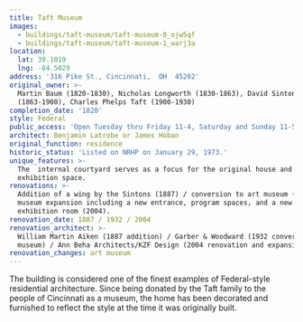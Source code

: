 ```yaml
---
title: Taft Museum
images:
  - buildings/taft-museum/taft-museum-0_ojw5qf
  - buildings/taft-museum/taft-museum-1_warj3a
location:
  lat: 39.1019
  lng: -84.5029
address: '316 Pike St., Cincinnati,  OH  45202'
original_owner: >-
  Martin Baum (1820-1830), Nicholas Longworth (1830-1863), David Sinton
  (1863-1900), Charles Phelps Taft (1900-1930)
completion_date: '1820'
style: Federal
public_access: 'Open Tuesday thru Friday 11-4, Saturday and Sunday 11-5'
architect: Benjamin Latrobe or James Hoban
original_function: residence
historic_status: 'Listed on NRHP on January 29, 1973.'
unique_features: >-
  The  internal courtyard serves as a focus for the original house and the new
  exhibition space.
renovations: >-
  Addition of a wing by the Sintons (1887) / conversion to art museum (1932) /
  museum expansion including a new entrance, program spaces, and a new special
  exhibition room (2004).
renovation_date: 1887 / 1932 / 2004
renovation_architect: >-
  William Martin Aiken (1887 addition) / Garber & Woodward (1932 conversion to
  museum) / Ann Beha Architects/KZF Design (2004 renovation and expansion)
renovation_changes: art museum
---
```


The building is considered one of the finest examples of Federal-style residential architecture. Since being donated by the Taft family to the people of Cincinnati as a museum, the home has been decorated and furnished to reflect the style at the time it was originally built.
